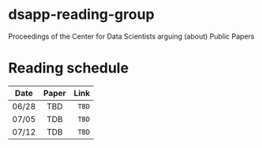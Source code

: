 # dsapp-reading-group
Proceedings of the Center for Data Scientists arguing (about) Public Papers


# Reading schedule 
|Date| Paper| Link|
|-----|:---------------------:|-----------:|
06/28 | TBD |`TBD`|
07/05 | TDB |`TBD`|
07/12 | TDB | `TBD`|
